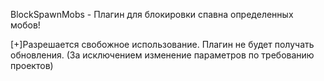 BlockSpawnMobs - Плагин для блокировки спавна определенных мобов!

[+]Разрешается свобожное использование. Плагин не будет получать обновления. (За исключением изменение параметров по требованию проектов) 
